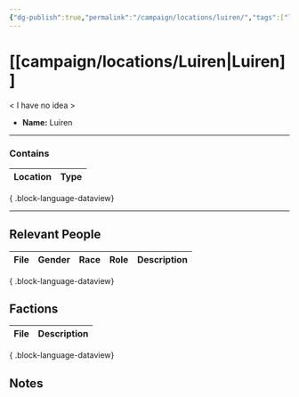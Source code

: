 ```yaml
---
{"dg-publish":true,"permalink":"/campaign/locations/luiren/","tags":["location"],"noteIcon":"","created":"2025-10-26T19:03:34.973-07:00","updated":"2025-10-28T07:54:03.376-07:00"}
---
```


# [[campaign/locations/Luiren\|Luiren]]
< I have no idea >
<p><span><ul>
<li dir="auto"><strong>Name:</strong> Luiren</li>
</ul></span></p>

---

### Contains
| Location | Type |
| -------- | ---- |

{ .block-language-dataview}

---

## Relevant People
| File | Gender | Race | Role | Description |
| ---- | ------ | ---- | ---- | ----------- |

{ .block-language-dataview}

## Factions
| File | Description |
| ---- | ----------- |

{ .block-language-dataview}

## Notes
